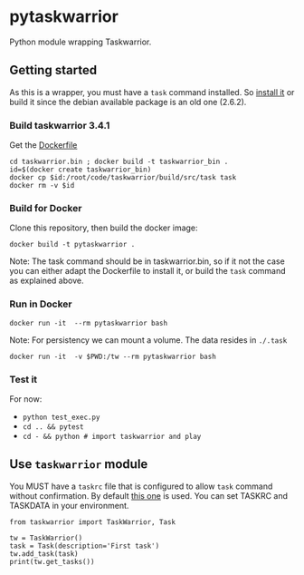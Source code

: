 # pytaskwarrior
Python module wrapping Taskwarrior.

## Getting started
As this is a wrapper, you must have a `task` command installed. So [install it](https://taskwarrior.org/download/) or build it since the debian available package is an old one (2.6.2).

### Build taskwarrior 3.4.1

Get the [Dockerfile](taskwarrior.bin)

```
cd taskwarrior.bin ; docker build -t taskwarrior_bin .
id=$(docker create taskwarrior_bin)
docker cp $id:/root/code/taskwarrior/build/src/task task
docker rm -v $id
```
### Build for Docker
Clone this repository, then build the docker image:
```
docker build -t pytaskwarrior .
```

Note: The task command should be in taskwarrior.bin, so if it not the case you can either adapt the Dockerfile to install it, or build the `task` command as explained above.

### Run in Docker
```
docker run -it  --rm pytaskwarrior bash
```
Note: For persistency we can mount a volume. The data resides in `./.task`
```
docker run -it  -v $PWD:/tw --rm pytaskwarrior bash
```

### Test it
For now:

- `python test_exec.py`
- `cd .. && pytest`
- `cd - && python # import taskwarrior and play`

## Use `taskwarrior` module
You MUST have a `taskrc` file that is configured to allow `task` command without confirmation. By default [this one](src/taskrc) is used. You can set TASKRC and TASKDATA in your environment.
```
from taskwarrior import TaskWarrior, Task

tw = TaskWarrior()
task = Task(description='First task')
tw.add_task(task)
print(tw.get_tasks())
```
